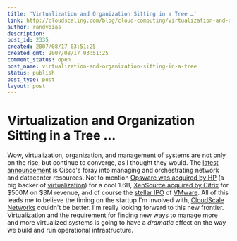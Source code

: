 ```yaml
---
title: 'Virtualization and Organization Sitting in a Tree …'
link: http://cloudscaling.com/blog/cloud-computing/virtualization-and-organization-sitting-in-a-tree/
author: randybias
description: 
post_id: 2335
created: 2007/08/17 03:51:25
created_gmt: 2007/08/17 03:51:25
comment_status: open
post_name: virtualization-and-organization-sitting-in-a-tree
status: publish
post_type: post
layout: post
---
```


# Virtualization and Organization Sitting in a Tree …

Wow, virtualization, organization, and management of systems are not only on the rise, but continue to converge, as I thought they would. The [latest announcement](http://newsroom.cisco.com/dlls/2007/prod_072407.html?Referring_site=Networkers2007PressKit&Position=PressRelease2&Event=Networkers2007) is Cisco's foray into managing and orchestrating network and datacenter resources. Not to mention [Opsware was acquired by HP](http://www.eweek.com/article2/0,1895,2161695,00.asp) (a big backer of [virtualization](http://h20331.www2.hp.com/enterprise/cache/454414-0-0-0-121.aspx)) for a cool 1.6B, [XenSource acquired by Citrix](http://www.eweek.com/article2/0,1895,2171251,00.asp) for $500M on $3M revenue, and of course the [stellar IPO](http://www.informationweek.com/news/showArticle.jhtml?articleID=201800183&subSection=All+Stories) of [VMware](http://www.vmware.com). All of this leads me to believe the timing on the startup I'm involved with, [CloudScale Networks](http://www.cloudscale.net) couldn't be better. I'm really looking forward to this new frontier. Virtualization and the requirement for finding new ways to manage more and more virtualized systems is going to have a _dramatic_ effect on the way we build and run operational infrastructure.